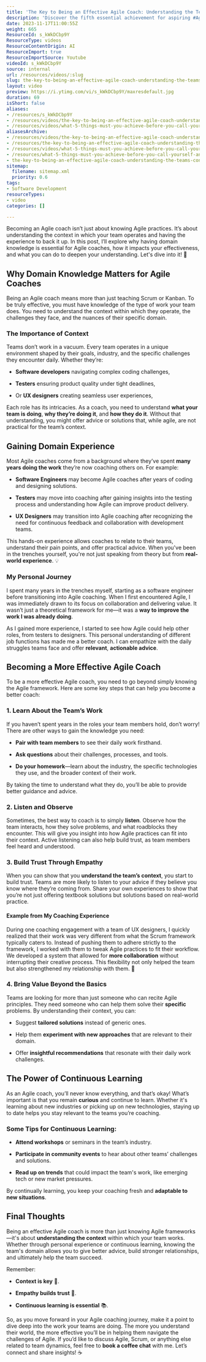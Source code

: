 ```yaml
---
title: 'The Key to Being an Effective Agile Coach: Understanding the Team’s Context'
description: 'Discover the fifth essential achievement for aspiring #AgileCoaches with Martin Hinshelwood. Elevate your skills and empower teams to thrive!'
date: 2023-11-17T11:00:55Z
weight: 665
ResourceId: s_kWkDCbp9Y
ResourceType: videos
ResourceContentOrigin: AI
ResourceImport: true
ResourceImportSource: Youtube
videoId: s_kWkDCbp9Y
source: internal
url: /resources/videos/:slug
slug: the-key-to-being-an-effective-agile-coach-understanding-the-teams-context
layout: video
preview: https://i.ytimg.com/vi/s_kWkDCbp9Y/maxresdefault.jpg
duration: 69
isShort: false
aliases:
- /resources/s_kWkDCbp9Y
- /resources/videos/the-key-to-being-an-effective-agile-coach-understanding-the-teams-context
- /resources/videos/what-5-things-must-you-achieve-before-you-call-yourself-an-agilecoach-part-5
aliasesArchive:
- /resources/videos/the-key-to-being-an-effective-agile-coach-understanding-the-teams-context
- /resources/the-key-to-being-an-effective-agile-coach-understanding-the-teams-context
- /resources/videos/what-5-things-must-you-achieve-before-you-call-yourself-an-agilecoach-part-5
- /resources/what-5-things-must-you-achieve-before-you-call-yourself-an-agilecoach-part-5
- the-key-to-being-an-effective-agile-coach-understanding-the-teams-context
sitemap:
  filename: sitemap.xml
  priority: 0.6
tags:
- Software Development
resourceTypes:
- video
categories: []

---
```

Becoming an Agile coach isn’t just about knowing Agile practices. It’s about understanding the context in which your team operates and having the experience to back it up. In this post, I’ll explore why having domain knowledge is essential for Agile coaches, how it impacts your effectiveness, and what you can do to deepen your understanding. Let's dive into it! 🚀

## Why Domain Knowledge Matters for Agile Coaches

Being an Agile coach means more than just teaching Scrum or Kanban. To be truly effective, you must have knowledge of the type of work your team does. You need to understand the context within which they operate, the challenges they face, and the nuances of their specific domain.

### The Importance of Context

Teams don’t work in a vacuum. Every team operates in a unique environment shaped by their goals, industry, and the specific challenges they encounter daily. Whether they’re:

- **Software developers** navigating complex coding challenges,

- **Testers** ensuring product quality under tight deadlines,

- Or **UX designers** creating seamless user experiences,

Each role has its intricacies. As a coach, you need to understand **what your team is doing**, **why they’re doing it**, and **how they do it**. Without that understanding, you might offer advice or solutions that, while agile, are not practical for the team’s context.

## Gaining Domain Experience

Most Agile coaches come from a background where they’ve spent **many years doing the work** they’re now coaching others on. For example:

- **Software Engineers** may become Agile coaches after years of coding and designing solutions.

- **Testers** may move into coaching after gaining insights into the testing process and understanding how Agile can improve product delivery.

- **UX Designers** may transition into Agile coaching after recognizing the need for continuous feedback and collaboration with development teams.

This hands-on experience allows coaches to relate to their teams, understand their pain points, and offer practical advice. When you've been in the trenches yourself, you're not just speaking from theory but from **real-world experience**. 💡

### My Personal Journey

I spent many years in the trenches myself, starting as a software engineer before transitioning into Agile coaching. When I first encountered Agile, I was immediately drawn to its focus on collaboration and delivering value. It wasn’t just a theoretical framework for me—it was a **way to improve the work I was already doing**.

As I gained more experience, I started to see how Agile could help other roles, from testers to designers. This personal understanding of different job functions has made me a better coach. I can empathize with the daily struggles teams face and offer **relevant**, **actionable advice**.

## Becoming a More Effective Agile Coach

To be a more effective Agile coach, you need to go beyond simply knowing the Agile framework. Here are some key steps that can help you become a better coach:

### 1\. Learn About the Team’s Work

If you haven’t spent years in the roles your team members hold, don’t worry! There are other ways to gain the knowledge you need:

- **Pair with team members** to see their daily work firsthand.

- **Ask questions** about their challenges, processes, and tools.

- **Do your homework**—learn about the industry, the specific technologies they use, and the broader context of their work.

By taking the time to understand what they do, you’ll be able to provide better guidance and advice.

### 2\. Listen and Observe

Sometimes, the best way to coach is to simply **listen**. Observe how the team interacts, how they solve problems, and what roadblocks they encounter. This will give you insight into how Agile practices can fit into their context. Active listening can also help build trust, as team members feel heard and understood.

### 3\. Build Trust Through Empathy

When you can show that you **understand the team’s context**, you start to build trust. Teams are more likely to listen to your advice if they believe you know where they’re coming from. Share your own experiences to show that you’re not just offering textbook solutions but solutions based on real-world practice.

#### Example from My Coaching Experience

During one coaching engagement with a team of UX designers, I quickly realized that their work was very different from what the Scrum framework typically caters to. Instead of pushing them to adhere strictly to the framework, I worked with them to tweak Agile practices to fit their workflow. We developed a system that allowed for **more collaboration** without interrupting their creative process. This flexibility not only helped the team but also strengthened my relationship with them. 🤝

### 4\. Bring Value Beyond the Basics

Teams are looking for more than just someone who can recite Agile principles. They need someone who can help them solve their **specific** problems. By understanding their context, you can:

- Suggest **tailored solutions** instead of generic ones.

- Help them **experiment with new approaches** that are relevant to their domain.

- Offer **insightful recommendations** that resonate with their daily work challenges.

## The Power of Continuous Learning

As an Agile coach, you’ll never know everything, and that’s okay! What’s important is that you remain **curious** and continue to learn. Whether it's learning about new industries or picking up on new technologies, staying up to date helps you stay relevant to the teams you’re coaching.

### Some Tips for Continuous Learning:

- **Attend workshops** or seminars in the team’s industry.

- **Participate in community events** to hear about other teams’ challenges and solutions.

- **Read up on trends** that could impact the team's work, like emerging tech or new market pressures.

By continually learning, you keep your coaching fresh and **adaptable to new situations**.

## Final Thoughts

Being an effective Agile coach is more than just knowing Agile frameworks—it's about **understanding the context** within which your team works. Whether through personal experience or continuous learning, knowing the team's domain allows you to give better advice, build stronger relationships, and ultimately help the team succeed.

Remember:

- **Context is key** 🔑.

- **Empathy builds trust** 🤝.

- **Continuous learning is essential** 📚.

So, as you move forward in your Agile coaching journey, make it a point to dive deep into the work your teams are doing. The more you understand their world, the more effective you’ll be in helping them navigate the challenges of Agile. If you’d like to discuss Agile, Scrum, or anything else related to team dynamics, feel free to **book a coffee chat** with me. Let’s connect and share insights! ☕
